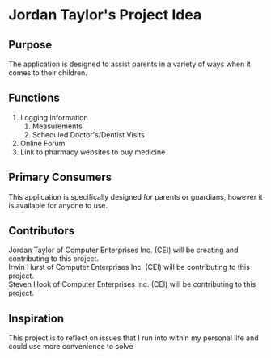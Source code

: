 # Jordan Taylor's Project Idea

## Purpose

The application is designed to assist parents in a variety of ways when it comes to their children.  

## Functions

1. Logging Information
    1. Measurements
    2. Scheduled Doctor's/Dentist Visits
2. Online Forum
3. Link to pharmacy websites to buy medicine

## Primary Consumers

This application is specifically designed for parents or guardians, however it is available for anyone to use.

## Contributors

<p>Jordan Taylor of Computer Enterprises Inc. (CEI) will be creating and contributing to this project.<br>
Irwin Hurst of Computer Enterprises Inc. (CEI) will be contributing to this project.<br>
Steven Hook of Computer Enterprises Inc. (CEI) will be contributing to this project.</p>

## Inspiration

This project is to reflect on issues that I run into within my personal life and could use more convenience to solve 

